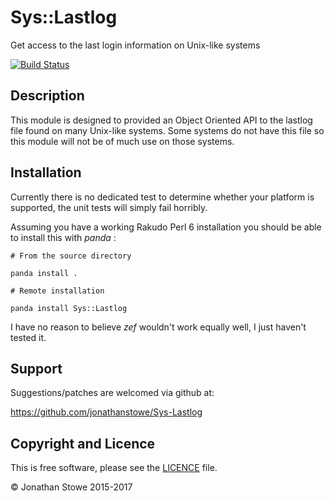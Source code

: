# Sys::Lastlog

Get access to the last login information on Unix-like systems

[![Build Status](https://travis-ci.org/jonathanstowe/p6-Sys-Lastlog.svg?branch=master)](https://travis-ci.org/jonathanstowe/p6-Sys-Lastlog)

## Description

This module is designed to provided an Object Oriented API to the lastlog
file found on many Unix-like systems.  Some systems do not have this file
so this module will not be of much use on those systems.


## Installation

Currently there is no dedicated test to determine whether your platform is
supported, the unit tests will simply fail horribly.

Assuming you have a working Rakudo Perl 6 installation you should be able to
install this with *panda* :

    # From the source directory

    panda install .

    # Remote installation

    panda install Sys::Lastlog

I have no reason to believe *zef* wouldn't work equally well, I just
haven't tested it.

## Support

Suggestions/patches are welcomed via github at:

https://github.com/jonathanstowe/Sys-Lastlog

## Copyright and Licence

This is free software, please see the [LICENCE](LICENCE) file.

© Jonathan Stowe 2015-2017
